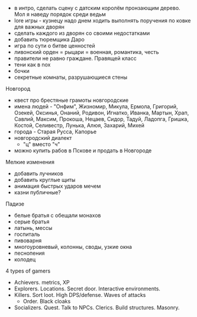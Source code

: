 
- в интро, сделать сцену с датским королём пронзающим дерево. Мол я наведу порядок среди ведьм
- lore игры - кузнецу надо днем ходить выполнять поручения по ковке для важных дворян
- сделать каждого из дворян со своими недостатками
- добавить тюремщика Даро 
- игра по сути о битве ценностей
- ливонский орден = рыцари = военная, романтика, честь
- правители не равно граждане. Правящей класс
- тени как в nox
- бочки
- секретные комнаты, разрушающиеся стены


Новгород
- квест про брестяные грамоты новгородские
- имена людей - "Онфим", Жизномир, Микула, Ермола, Григорий, Озекей, Оксинья, Онаний, Родивон, Игнатко, Иванка, Мартын, Храп, Савлий, Максим, Прокоша, Нецаев, Сидор, Тадуй, Ладопга, Гришка, Костой, Селивестр, Лунька, Алюя, Захарий, Михей
- города - Старая Русса, Капорье
- новгородский диалект
	- "ц" вместо "ч"
- можно купить рабов в Пскове и продать в Новгороде


Мелкие изменения
- добавить лучников
- добавить круглые щиты
- анимация быстрых ударов мечем
- казни публичные?

Падизе
- белые братья с обещали монахов
- серые братья
- латынь, мессы
- госпиталь
- пивоварня
- многоуровневый, колонны, своды, узкие окна
- песнопения
- колодец

4 types of gamers
- Achievers. metrics, XP
- Explorers. Locations. Secret door. Interactive environments.
- Killers. Sort loot. High DPS/defense. Waves of attacks
    - Order. Black cloaks
- Socializers. Quest. Talk to NPCs. Clerics. Build structures. Masonry.

